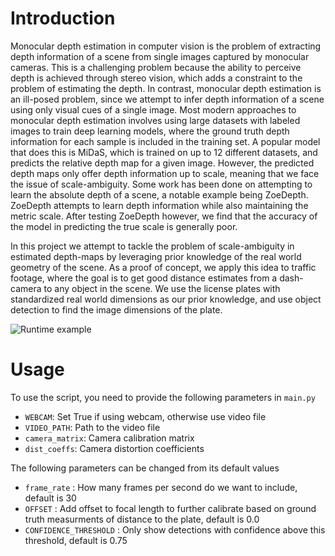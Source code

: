 # Introduction
Monocular depth estimation in computer vision is the problem of extracting depth information of a scene from single images captured by monocular cameras.
This is a challenging problem because the ability to perceive depth is achieved through stereo vision, which adds a constraint to the problem of estimating the depth.
In contrast, monocular depth estimation is an ill-posed problem, since we attempt to infer depth information of a scene using only visual cues of a single image.
Most modern approaches to monocular depth estimation involves using large datasets with labeled images to train deep learning models, where the ground truth depth information for each sample is included in the training set.
A popular model that does this is MiDaS, which is trained on up to 12 different datasets, and predicts the relative depth map for a given image.
However, the predicted depth maps only offer depth information up to scale, meaning that we face the issue of scale-ambiguity.
Some work has been done on attempting to learn the absolute depth of a scene, a notable example being ZoeDepth.
ZoeDepth attempts to learn depth information while also maintaining the metric scale.
After testing ZoeDepth however, we find that the accuracy of the model in predicting the true scale is generally poor.

In this project we attempt to tackle the problem of scale-ambiguity in estimated depth-maps by leveraging prior knowledge of the real world geometry of the scene.
As a proof of concept, we apply this idea to traffic footage, where the goal is to get good distance estimates from a dash-camera to any object in the scene.
We use the license plates with standardized real world dimensions as our prior knowledge, and use object detection to find the image dimensions of the plate.

![Runtime example](src/runtime_out/person_detection.gif)

# Usage
To use the script, you need to provide the following parameters in `main.py`

- `WEBCAM`: Set True if using webcam, otherwise use video file
- `VIDEO_PATH`: Path to the video file
- `camera_matrix`: Camera calibration matrix
- `dist_coeffs`: Camera distortion coefficients

The following parameters can be changed from its default values

- `frame_rate` : How many frames per second do we want to include, default is 30
- `OFFSET` : Add offset to focal length to further calibrate based on ground truth measurments of distance to the plate, default is 0.0
- `CONFIDENCE_THRESHOLD` : Only show detections with confidence above this threshold, default is 0.75

